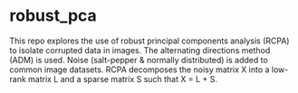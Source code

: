 # robust_pca

This repo explores the use of robust principal components analysis (RCPA) to isolate corrupted data in images.
The alternating directions method (ADM) is used.
Noise (salt-pepper & normally distributed) is added to common image datasets.
RCPA decomposes the noisy matrix X into a low-rank matrix L and a sparse matrix S such that X = L + S.

